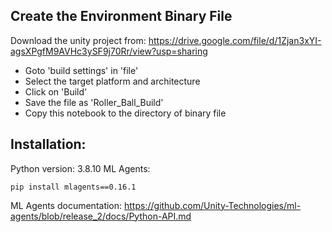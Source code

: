 ## Create the Environment Binary File
Download the unity project from: https://drive.google.com/file/d/1Zjan3xYI-agsXPgfM9AVHc3ySF9j70Rr/view?usp=sharing

* Goto 'build settings' in 'file'
* Select the target platform and architecture
* Click on 'Build'
* Save the file as 'Roller_Ball_Build'
* Copy this notebook to the directory of binary file

## Installation:
Python version: 3.8.10
ML Agents:

    pip install mlagents==0.16.1
    

ML Agents documentation: https://github.com/Unity-Technologies/ml-agents/blob/release_2/docs/Python-API.md
